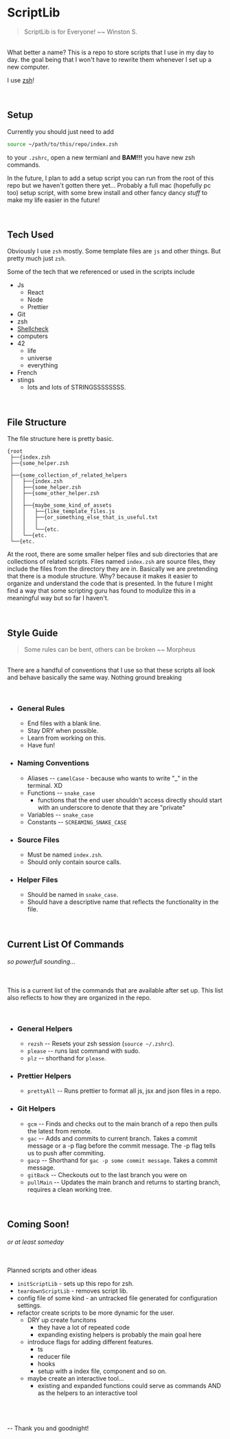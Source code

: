 # ScriptLib

> ScriptLib is for Everyone! ~~ Winston S.

\
What better a name? This is a repo to store scripts that I use in my day to day. the goal being that I won't have to rewrite them whenever I set up a new computer.

I use [zsh](https://ohmyz.sh/)!

&nbsp;

## Setup

Currently you should just need to add 

```zsh
source ~/path/to/this/repo/index.zsh
```

to your `.zshrc`, open a new termianl and **BAM!!!** you have new zsh commands.

In the future, I plan to add a setup script you can run from the root of this repo but we haven't gotten there yet... Probably a full mac (hopefully pc too) setup script, with some brew install and other fancy dancy *stuff* to make my life easier in the future!


&nbsp;

## Tech Used
    
Obviously I use `zsh` mostly. Some template files are `js` and other things. But pretty much just `zsh`.

Some of the tech that we referenced or used in the scripts include

- Js
    - React
    - Node
    - Prettier
- Git
- zsh
- [Shellcheck](https://www.shellcheck.net/)
- computers
- 42
    - life
    - universe
    - everything
- French
- stings
    - lots and lots of STRINGSSSSSSSS.


&nbsp;

## File Structure

The file structure here is pretty basic.

```
{root
 ├──{index.zsh
 ├──{some_helper.zsh
 │
 ├──{some_collection_of_related_helpers
 │   ├──{index.zsh
 │   ├──{some_helper.zsh
 │   ├──{some_other_helper.zsh
 │   │
 │   ├──{maybe_some_kind_of_assets
 │   │   ├──{like_template_files.js
 │   │   ├──{or_something_else_that_is_useful.txt
 │   │   │
 │   │   └──{etc.
 │   └──{etc.
 └──{etc.
```

At the root, there are some smaller helper files and sub directories that are collections of related scripts. Files named `index.zsh` are source files, they include the files from the directory they are in. Basically we are pretending that there is a module structure. Why? because it makes it easier to organize and understand the code that is presented. In the future I might find a way that some scripting guru has found to modulize this in a meaningful way but so far I haven't.


&nbsp;

## Style Guide

> Some rules can be bent, others can be broken ~~ Morpheus

\
There are a handful of conventions that I use so that these scripts all look and behave basically the same way. Nothing ground breaking

&nbsp;

- ### General Rules
    - End files with a blank line.
    - Stay DRY when possible.
    - Learn from working on this.
    - Have fun!
 
- ### Naming Conventions
    - Aliases -- `camelCase` - because who wants to write "_" in the terminal. XD
    - Functions -- `snake_case` 
        - functions that the end user shouldn't access directly should start with an underscore to denote that they are "private"
    - Variables -- `snake_case`
    - Constants -- `SCREAMING_SNAKE_CASE`

- ### Source Files
    - Must be named `index.zsh`.
    - Should only contain source calls.

- ### Helper Files
    - Should be named in `snake_case`.
    - Should have a descriptive name that reflects the functionality in the file.


&nbsp;

## Current List Of Commands 
###### so powerfull sounding...

\
This is a current list of the commands that are available after set up. This list also reflects to how they are organized in the repo. <!-- Need to expand this presentation so it is more helpful... -->

&nbsp;

- ### General Helpers
    - `rezsh` -- Resets your zsh session (`source ~/.zshrc`).
    - `please` -- runs last command with sudo.
    - `plz` -- shorthand for `please`.

- ### Prettier Helpers
    - `prettyAll` -- Runs prettier to format all js, jsx and json files in a repo.

- ### Git Helpers
    - `gcm` -- Finds and checks out to the main branch of a repo then pulls the latest from remote.
    - `gac` -- Adds and commits to current branch. Takes a commit message or a -p flag before the commit message. The -p flag tells us to push after commiting.
    - `gacp` -- Shorthand for `gac -p some commit message`. Takes a commit message.
    - `gitBack` -- Checkouts out to the last branch you were on
    - `pullMain` -- Updates the main branch and returns to starting branch, requires a clean working tree.


&nbsp;

## Coming Soon!
###### or at least someday

\
Planned scripts and other ideas

- `initScriptLib` - sets up this repo for zsh.
- `teardownScriptLib` - removes script lib.
- config file of some kind - an untracked file generated for configuration settings.
- refactor create scripts to be more dynamic for the user.
    - DRY up create funcitons
        - they have a lot of repeated code
        - expanding existing helpers is probably the main goal here
    - introduce flags for adding different features.
        - ts
        - reducer file
        - hooks
        - setup with a index file, component and so on.
    - maybe create an interactive tool...
        - existing and expanded functions could serve as commands AND as the helpers to an interactive tool

\
\
\
-- Thank you and goodnight!

